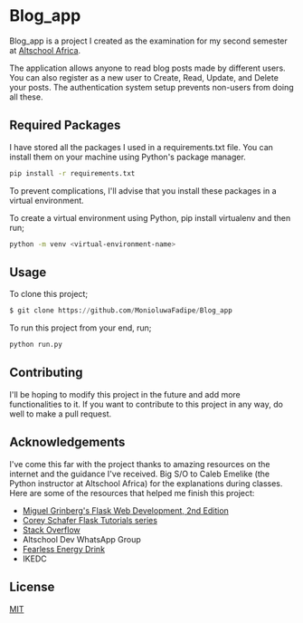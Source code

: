 # Blog_app

Blog_app is a project I created as the examination for my second semester at [Altschool Africa](https://altschoolafrica.com/).

The application allows anyone to read blog posts made by different users. You can also register as a new user to Create, Read, Update, and Delete your posts. The authentication system setup prevents non-users from doing all these. 

## Required Packages

I have stored all the packages I used in a requirements.txt file. You can install them on your machine using Python's package manager.

```bash
pip install -r requirements.txt

```
To prevent complications, I'll advise that you install these packages in a virtual environment. 

To create a virtual environment using Python, pip install virtualenv and then run;
```bash
python -m venv <virtual-environment-name>

```


## Usage
To clone this project;

```python
$ git clone https://github.com/MonioluwaFadipe/Blog_app

```
To run this project from your end, run;
```bash
python run.py

```


## Contributing
I'll be hoping to modify this project in the future and add more functionalities to it. If you want to contribute to this project in any way, do well to make a pull request.


## Acknowledgements
I've come this far with the project thanks to amazing resources on the internet and the guidance I've received. Big S/O to Caleb Emelike (the Python instructor at Altschool Africa) for the explanations during classes.
Here are some of the resources that helped me finish this project:
- [Miguel Grinberg's Flask Web Development, 2nd Edition](https://www.oreilly.com/library/view/flask-web-development/9781491991725/)
- [Corey Schafer Flask Tutorials series](https://youtube.com/playlist?list=PL-osiE80TeTs4UjLw5MM6OjgkjFeUxCYH)
- [Stack Overflow](https://stackoverflow.com/)
- Altschool </Python> Dev WhatsApp Group
- [Fearless Energy Drink](https://www.ritefoodsltd.com/fearless-energy-drinks/)
- IKEDC

## License
[MIT](https://choosealicense.com/licenses/mit/)
